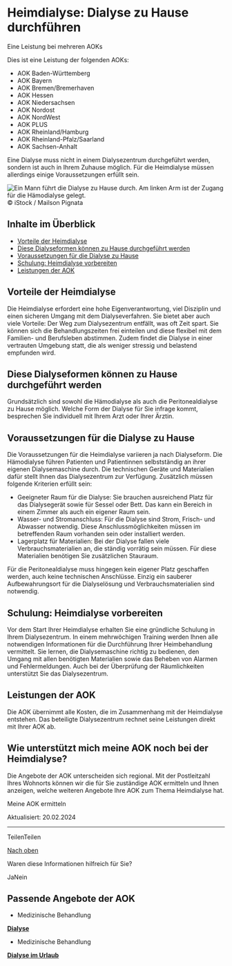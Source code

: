 # Heimdialyse: Dialyse zu Hause durchführen

Eine Leistung bei mehreren AOKs

Dies ist eine Leistung der folgenden AOKs:

- AOK Baden-Württemberg
- AOK Bayern
- AOK Bremen/Bremerhaven
- AOK Hessen
- AOK Niedersachsen
- AOK Nordost
- AOK NordWest
- AOK PLUS
- AOK Rheinland/Hamburg
- AOK Rheinland-Pfalz/Saarland
- AOK Sachsen-Anhalt

Eine Dialyse muss nicht in einem Dialysezentrum durchgeführt werden, sondern ist auch in Ihrem Zuhause möglich. Für die Heimdialyse müssen allerdings einige Voraussetzungen erfüllt sein.

![Ein Mann führt die Dialyse zu Hause durch. Am linken Arm ist der Zugang für die Hämodialyse gelegt.](https://www.aok.de/pk/magazin/cms/fileadmin/_processed_/3/8/csm_heimdialyse_4d522ecd8f.jpg.webp)© iStock / Mailson Pignata

## Inhalte im Überblick

- [Vorteile der Heimdialyse](https://www.aok.de/pk/leistungen/medizinische-behandlung/heimdialyse/#c1590654648)
- [Diese Dialyseformen können zu Hause durchgeführt werden](https://www.aok.de/pk/leistungen/medizinische-behandlung/heimdialyse/#c1590654649)
- [Voraussetzungen für die Dialyse zu Hause](https://www.aok.de/pk/leistungen/medizinische-behandlung/heimdialyse/#c1590654650)
- [Schulung: Heimdialyse vorbereiten](https://www.aok.de/pk/leistungen/medizinische-behandlung/heimdialyse/#c1590654651)
- [Leistungen der AOK](https://www.aok.de/pk/leistungen/medizinische-behandlung/heimdialyse/#c1590654652)

## Vorteile der Heimdialyse

Die Heimdialyse erfordert eine hohe Eigenverantwortung, viel Disziplin und einen sicheren Umgang mit dem Dialyseverfahren. Sie bietet aber auch viele Vorteile: Der Weg zum Dialysezentrum entfällt, was oft Zeit spart. Sie können sich die Behandlungszeiten frei einteilen und diese flexibel mit dem Familien- und Berufsleben abstimmen. Zudem findet die Dialyse in einer vertrauten Umgebung statt, die als weniger stressig und belastend empfunden wird.

## Diese Dialyseformen können zu Hause durchgeführt werden

Grundsätzlich sind sowohl die Hämodialyse als auch die Peritonealdialyse zu Hause möglich. Welche Form der Dialyse für Sie infrage kommt, besprechen Sie individuell mit Ihrem Arzt oder Ihrer Ärztin.

## Voraussetzungen für die Dialyse zu Hause

Die Voraussetzungen für die Heimdialyse variieren ja nach Dialyseform. Die Hämodialyse führen Patienten und Patientinnen selbstständig an ihrer eigenen Dialysemaschine durch. Die technischen Geräte und Materialien dafür stellt Ihnen das Dialysezentrum zur Verfügung. Zusätzlich müssen folgende Kriterien erfüllt sein:

- Geeigneter Raum für die Dialyse: Sie brauchen ausreichend Platz für das Dialysegerät sowie für Sessel oder Bett. Das kann ein Bereich in einem Zimmer als auch ein eigener Raum sein.
- Wasser- und Stromanschluss: Für die Dialyse sind Strom, Frisch- und Abwasser notwendig. Diese Anschlussmöglichkeiten müssen im betreffenden Raum vorhanden sein oder installiert werden.
- Lagerplatz für Materialien: Bei der Dialyse fallen viele Verbrauchsmaterialien an, die ständig vorrätig sein müssen. Für diese Materialien benötigen Sie zusätzlichen Stauraum.

Für die Peritonealdialyse muss hingegen kein eigener Platz geschaffen werden, auch keine technischen Anschlüsse. Einzig ein sauberer Aufbewahrungsort für die Dialyselösung und Verbrauchsmaterialien sind notwendig.

## Schulung: Heimdialyse vorbereiten

Vor dem Start Ihrer Heimdialyse erhalten Sie eine gründliche Schulung in Ihrem Dialysezentrum. In einem mehrwöchigen Training werden Ihnen alle notwendigen Informationen für die Durchführung Ihrer Heimbehandlung vermittelt. Sie lernen, die Dialysemaschine richtig zu bedienen, den Umgang mit allen benötigten Materialien sowie das Beheben von Alarmen und Fehlermeldungen. Auch bei der Überprüfung der Räumlichkeiten unterstützt Sie das Dialysezentrum.

## Leistungen der AOK

Die AOK übernimmt alle Kosten, die im Zusammenhang mit der Heimdialyse entstehen. Das beteiligte Dialysezentrum rechnet seine Leistungen direkt mit Ihrer AOK ab.

## Wie unterstützt mich meine AOK noch bei der Heimdialyse?

Die Angebote der AOK unterscheiden sich regional. Mit der Postleitzahl Ihres Wohnorts können wir die für Sie zuständige AOK ermitteln und Ihnen anzeigen, welche weiteren Angebote Ihre AOK zum Thema Heimdialyse hat.

Meine AOK ermitteln

Aktualisiert: 20.02.2024

* * *

TeilenTeilen

[Nach oben](https://www.aok.de/pk/leistungen/medizinische-behandlung/heimdialyse/#main-content)

Waren diese Informationen hilfreich für Sie?

JaNein

## Passende Angebote der AOK

- Medizinische Behandlung

[**Dialyse**](https://www.aok.de/pk/leistungen/medizinische-behandlung/dialyse/)

- Medizinische Behandlung

[**Dialyse im Urlaub**](https://www.aok.de/pk/leistungen/medizinische-behandlung/dialyse-im-urlaub/)